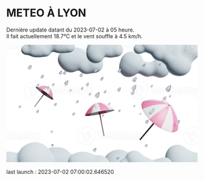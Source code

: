 # METEO À LYON

Dernière update datant du 2023-07-02 à 05 heure.  
Il fait actuellement 18.7°C et le vent souffle à 4.5 km/h.      

![](./.github/rain.png)

last launch : 2023-07-02 07:00:02.646520
